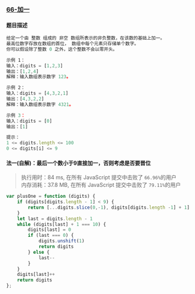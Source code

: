 
### [66-加一](https://leetcode-cn.com/problems/plus-one/)
#### 题目描述
```js
给定一个由 整数 组成的 非空 数组所表示的非负整数，在该数的基础上加一。
最高位数字存放在数组的首位， 数组中每个元素只存储单个数字。
你可以假设除了整数 0 之外，这个整数不会以零开头。

示例 1：
输入：digits = [1,2,3]
输出：[1,2,4]
解释：输入数组表示数字 123。

示例 2：
输入：digits = [4,3,2,1]
输出：[4,3,2,2]
解释：输入数组表示数字 4321。

示例 3：
输入：digits = [0]
输出：[1]

提示：
1 <= digits.length <= 100
0 <= digits[i] <= 9
```
#### 法一(自解)：最后一个数小于9直接加一，否则考虑是否要晋位
> 执行用时：84 ms, 在所有 JavaScript 提交中击败了 `66.96%`的用户 <br>
内存消耗：37.8 MB, 在所有 JavaScript 提交中击败了 `79.11%`的用户
```js
var plusOne = function (digits) {
    if (digits[digits.length - 1] < 9) {
        return [...digits.slice(0,-1), digits[digits.length -1] + 1]
    }
    let last = digits.length - 1
    while (digits[last] + 1 === 10) {
        digits[last] = 0
        if (last === 0) {
            digits.unshift(1)
            return digits
        } else {
            last--
        }
    }
    digits[last]++
    return digits
};
```
